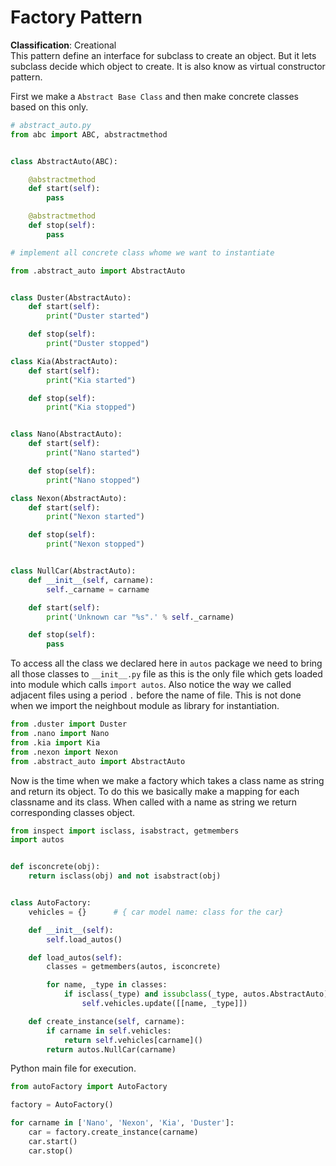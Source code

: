 # Factory Pattern

**Classification**: Creational  
This pattern define an interface for subclass to create an object. But it lets subclass decide which object to create. It is also know as virtual constructor pattern.

First we make a `Abstract Base Class` and then make concrete classes based on this only.

```python
# abstract_auto.py
from abc import ABC, abstractmethod


class AbstractAuto(ABC):

    @abstractmethod
    def start(self):
        pass

    @abstractmethod
    def stop(self):
        pass
```

```python
# implement all concrete class whome we want to instantiate

from .abstract_auto import AbstractAuto


class Duster(AbstractAuto):
    def start(self):
        print("Duster started")

    def stop(self):
        print("Duster stopped")

class Kia(AbstractAuto):
    def start(self):
        print("Kia started")

    def stop(self):
        print("Kia stopped")


class Nano(AbstractAuto):
    def start(self):
        print("Nano started")

    def stop(self):
        print("Nano stopped")

class Nexon(AbstractAuto):
    def start(self):
        print("Nexon started")

    def stop(self):
        print("Nexon stopped")


class NullCar(AbstractAuto):
    def __init__(self, carname):
        self._carname = carname

    def start(self):
        print('Unknown car "%s".' % self._carname)

    def stop(self):
        pass
```

To access all the class we declared here in `autos` package we need to bring all those classes to `__init__.py` file as this is the only file which gets loaded into module which calls `import autos`. Also notice the way we called adjacent files using a period `.` before the name of file. This is not done when we import the neighbout module as library for instantiation.

```python
from .duster import Duster
from .nano import Nano
from .kia import Kia
from .nexon import Nexon
from .abstract_auto import AbstractAuto
```

Now is the time when we make a factory which takes a class name as string and return its object. To do this we basically make a mapping for each classname and its class. When called with a name as string we return corresponding classes object.

```python
from inspect import isclass, isabstract, getmembers
import autos


def isconcrete(obj):
    return isclass(obj) and not isabstract(obj)


class AutoFactory:
    vehicles = {}      # { car model name: class for the car}

    def __init__(self):
        self.load_autos()

    def load_autos(self):
        classes = getmembers(autos, isconcrete)

        for name, _type in classes:
            if isclass(_type) and issubclass(_type, autos.AbstractAuto):
                self.vehicles.update([[name, _type]])

    def create_instance(self, carname):
        if carname in self.vehicles:
            return self.vehicles[carname]()
        return autos.NullCar(carname)
```

Python main file for execution.

```python
from autoFactory import AutoFactory

factory = AutoFactory()

for carname in ['Nano', 'Nexon', 'Kia', 'Duster']:
    car = factory.create_instance(carname)
    car.start()
    car.stop()
```
